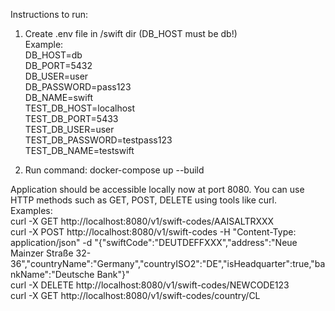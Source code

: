 Instructions to run:
1. Create .env file in /swift dir 
   (DB_HOST must be db!) <br />
Example: <br />
DB_HOST=db <br />
DB_PORT=5432 <br />
DB_USER=user <br />
DB_PASSWORD=pass123 <br />
DB_NAME=swift <br />
TEST_DB_HOST=localhost <br />
TEST_DB_PORT=5433 <br />
TEST_DB_USER=user <br />
TEST_DB_PASSWORD=testpass123 <br />
TEST_DB_NAME=testswift <br />

2. Run command: docker-compose up --build <br />

Application should be accessible locally now at port 8080.
You can use HTTP methods such as GET, POST, DELETE using tools like curl. <br />
Examples: <br />
curl -X GET http://localhost:8080/v1/swift-codes/AAISALTRXXX <br />
curl -X POST http://localhost:8080/v1/swift-codes -H "Content-Type: application/json" -d "{\"swiftCode\":\"DEUTDEFFXXX\",\"address\":\"Neue Mainzer Straße 32-36\",\"countryName\":\"Germany\",\"countryISO2\":\"DE\",\"isHeadquarter\":true,\"bankName\":\"Deutsche Bank\"}" <br />
curl -X DELETE http://localhost:8080/v1/swift-codes/NEWCODE123 <br />
curl -X GET http://localhost:8080/v1/swift-codes/country/CL

